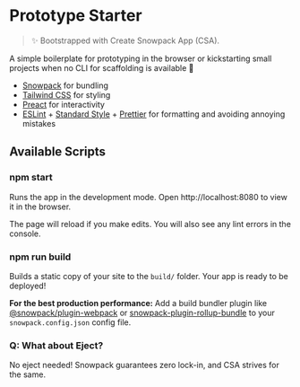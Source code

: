 # Prototype Starter

> ✨ Bootstrapped with Create Snowpack App (CSA).

A simple boilerplate for prototyping in the browser or kickstarting small projects when no CLI for scaffolding is available 🚀

- [Snowpack](https://www.snowpack.dev) for bundling
- [Tailwind CSS](https://tailwindcss.com) for styling
- [Preact](https://preactjs.com) for interactivity
- [ESLint](https://eslint.org) + [Standard Style](https://standardjs.com) + [Prettier](https://prettier.io) for formatting and avoiding annoying mistakes

## Available Scripts

### npm start

Runs the app in the development mode. Open http://localhost:8080 to view it in the browser.

The page will reload if you make edits. You will also see any lint errors in the console.

### npm run build

Builds a static copy of your site to the `build/` folder. Your app is ready to be deployed!

**For the best production performance:** Add a build bundler plugin like [@snowpack/plugin-webpack](https://github.com/snowpackjs/snowpack/tree/main/plugins/plugin-webpack) or [snowpack-plugin-rollup-bundle](https://github.com/ParamagicDev/snowpack-plugin-rollup-bundle) to your `snowpack.config.json` config file.

### Q: What about Eject?

No eject needed! Snowpack guarantees zero lock-in, and CSA strives for the same.
